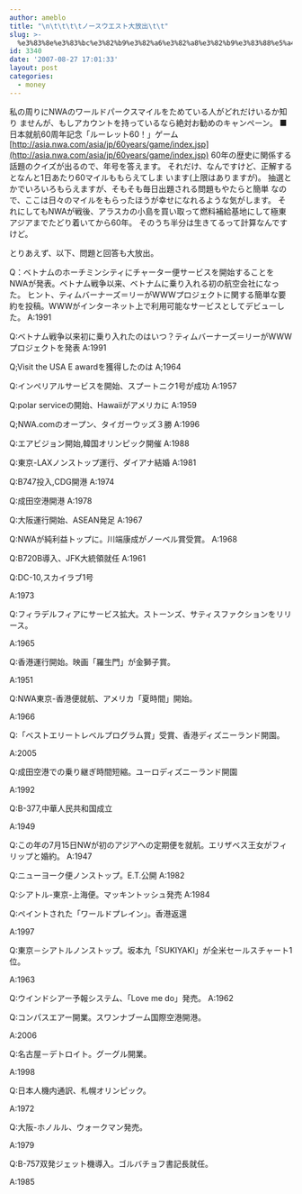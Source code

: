 ```yaml
---
author: ameblo
title: "\n\t\t\t\tノースウエスト大放出\t\t"
slug: >-
  %e3%83%8e%e3%83%bc%e3%82%b9%e3%82%a6%e3%82%a8%e3%82%b9%e3%83%88%e5%a4%a7%e6%94%be%e5%87%ba
id: 3340
date: '2007-08-27 17:01:33'
layout: post
categories:
  - money
---
```


私の周りにNWAのワールドパークスマイルをためている人がどれだけいるか知り ませんが、もしアカウントを持っているなら絶対お勧めのキャンペーン。 ■日本就航60周年記念「ルーレット60！」ゲーム [http://asia.nwa.com/asia/jp/60years/game/index.jsp](http://asia.nwa.com/asia/jp/60years/game/index.jsp) 60年の歴史に関係する話題のクイズが出るので、年号を答えます。 それだけ、なんですけど、正解するとなんと1日あたり60マイルももらえてしま います(上限はありますが)。 抽選とかでいろいろもらえますが、そもそも毎日出題される問題もやたらと簡単 なので、ここは日々のマイルをもらったほうが幸せになれるような気がします。 それにしてもNWAが戦後、アラスカの小島を買い取って燃料補給基地にして極東 アジアまでたどり着いてから60年。 そのうち半分は生きてるって計算なんですけど。

とりあえず、以下、問題と回答も大放出。

Q：ベトナムのホーチミンシティにチャーター便サービスを開始することをNWAが発表。ベトナム戦争以来、ベトナムに乗り入れる初の航空会社になった。 ヒント、ティムバーナーズ＝リーがWWWプロジェクトに関する簡単な要約を投稿。WWWがインターネット上で利用可能なサービスとしてデビューした。 A:1991

Q:ベトナム戦争以来初に乗り入れたのはいつ？ティムバーナーズ＝リーがWWWプロジェクトを発表 A:1991

Q;Visit the USA E awardを獲得したのは A;1964

Q:インペリアルサービスを開始、スプートニク1号が成功 A:1957

Q:polar serviceの開始、Hawaiiがアメリカに A:1959

Q;NWA.comのオープン、タイガーウッズ３勝 A:1996

Q:エアビジョン開始,韓国オリンピック開催 A:1988

Q:東京-LAXノンストップ運行、ダイアナ結婚 A:1981

Q:B747投入,CDG開港 A:1974

Q:成田空港開港 A:1978

Q:大阪運行開始、ASEAN発足 A:1967

Q:NWAが純利益トップに。川端康成がノーベル賞受賞。 A:1968

Q:B720B導入、JFK大統領就任 A:1961

Q:DC-10,スカイラブ1号

A:1973

Q:フィラデルフィアにサービス拡大。ストーンズ、サティスファクションをリリース。

A:1965

Q:香港運行開始。映画「羅生門」が金獅子賞。

A:1951

Q:NWA東京-香港便就航、アメリカ「夏時間」開始。

A:1966

Q:「ベストエリートレベルプログラム賞」受賞、香港ディズニーランド開園。

A:2005

Q:成田空港での乗り継ぎ時間短縮。ユーロディズニーランド開園

A:1992

Q:B-377,中華人民共和国成立

A:1949

Q:この年の7月15日NWが初のアジアへの定期便を就航。エリザベス王女がフィリップと婚約。 A:1947

Q:ニューヨーク便ノンストップ。E.T.公開 A:1982

Q:シアトル-東京-上海便。マッキントッシュ発売 A:1984

Q:ペイントされた「ワールドプレイン」。香港返還

A:1997

Q:東京－シアトルノンストップ。坂本九「SUKIYAKI」が全米セールスチャート1位。

A:1963

Q:ウインドシアー予報システム、「Love me do」発売。 A:1962

Q:コンパスエアー開業。スワンナブーム国際空港開港。

A:2006

Q:名古屋－デトロイト。グーグル開業。

A:1998

Q:日本人機内通訳、札幌オリンピック。

A:1972

Q:大阪-ホノルル、ウォークマン発売。

A:1979

Q:B-757双発ジェット機導入。ゴルバチョフ書記長就任。

A:1985